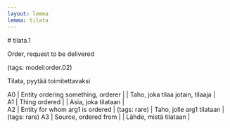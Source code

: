 ```yaml
---
layout: lemma
lemma: tilata
---
```


<div class="sense">
# <span class="sensename">tilata.1</span>

<span class="description">Order, request to be delivered</span>

(tags: model:order.02)

<span class="description">Tilata, pyytää toimitettavaksi</span>



A0 | Entity ordering something, orderer |   | Taho, joka tilaa jotain, tilaaja |  
A1 | Thing ordered |   | Asia, joka tilataan |  
A2 | Entity for whom arg1 is ordered | (tags: rare) | Taho, jolle arg1 tilataan | (tags: rare)
A3 | Source, ordered from |   | Lähde, mistä tilataan |  

</div>

